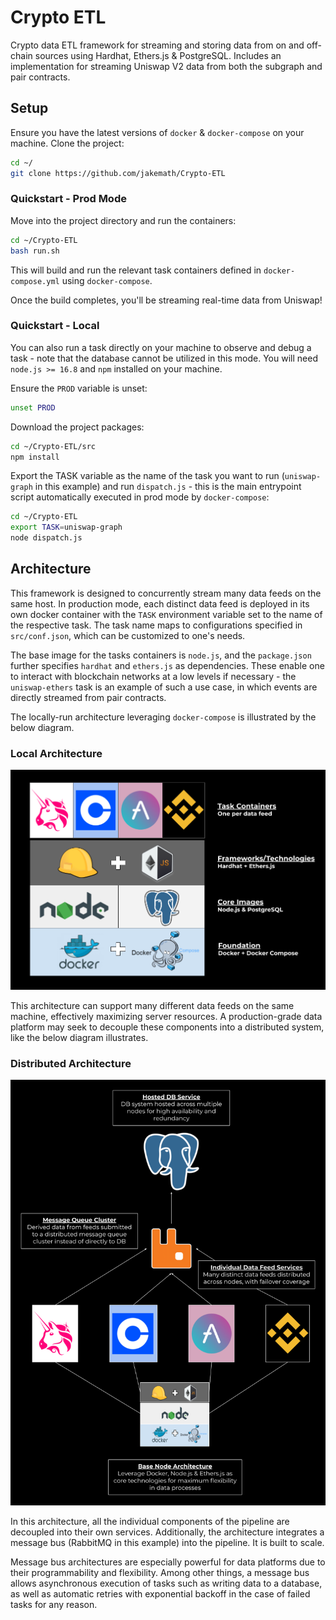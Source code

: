 # Crypto ETL
Crypto data ETL framework for streaming and storing data from on and off-chain sources using Hardhat, Ethers.js & PostgreSQL. Includes an implementation for streaming Uniswap V2 data from both the subgraph and pair contracts.

## Setup
Ensure you have the latest versions of `docker` & `docker-compose` on your machine. Clone the project:

```bash
cd ~/
git clone https://github.com/jakemath/Crypto-ETL
```

### Quickstart - Prod Mode
Move into the project directory and run the containers:

```bash
cd ~/Crypto-ETL
bash run.sh
```

This will build and run the relevant task containers defined in `docker-compose.yml` using `docker-compose`.

Once the build completes, you'll be streaming real-time data from Uniswap! 

### Quickstart - Local
You can also run a task directly on your machine to observe and debug a task - note that the database cannot be utilized in this mode. You will need `node.js >= 16.8` and `npm` installed on your machine.

Ensure the `PROD` variable is unset:
```bash
unset PROD
```

Download the project packages:
```bash
cd ~/Crypto-ETL/src
npm install
```

Export the TASK variable as the name of the task you want to run (`uniswap-graph` in this example) and run `dispatch.js` - this is the main entrypoint script automatically executed in prod mode by `docker-compose`:
```bash
cd ~/Crypto-ETL
export TASK=uniswap-graph
node dispatch.js
```

## Architecture

This framework is designed to concurrently stream many data feeds on the same host. In production mode, each distinct data feed is deployed in its own docker container with the `TASK` environment variable set to the name of the respective task. The task name maps to configurations specified in `src/conf.json`, which can be customized to one's needs.

The base image for the tasks containers is `node.js`, and the `package.json` further specifies `hardhat` and `ethers.js` as dependencies. These enable one to interact with blockchain networks at a low levels if necessary - the `uniswap-ethers` task is an example of such a use case, in which events are directly streamed from pair contracts.

The locally-run architecture leveraging `docker-compose` is illustrated by the below diagram.

### Local Architecture

![Design](design.png)

This architecture can support many different data feeds on the same machine, effectively maximizing server resources. A production-grade data platform may seek to decouple these components into a distributed system, like the below diagram illustrates.

### Distributed Architecture

![Distributed Design](distributed_design.png)

In this architecture, all the individual components of the pipeline are decoupled into their own services. Additionally, the architecture integrates a message bus (RabbitMQ in this example) into the pipeline. It is built to scale.

Message bus architectures are especially powerful for data platforms due to their programmability and flexibility. Among other things, a message bus allows asynchronous execution of tasks such as writing data to a database, as well as automatic retries with exponential backoff in the case of failed tasks for any reason.
